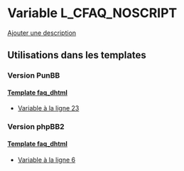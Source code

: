# Variable L_CFAQ_NOSCRIPT
[Ajouter une description](https://fa-tvars.appspot.com/var/L_CFAQ_NOSCRIPT)

## Utilisations dans les templates

### Version PunBB

#### [Template faq_dhtml](punbb/faq_dhtml.md)
* [Variable &agrave; la ligne 23](../punbb/faq_dhtml.tpl#L23)

### Version phpBB2

#### [Template faq_dhtml](subsilver/faq_dhtml.md)
* [Variable &agrave; la ligne 6](../subsilver/faq_dhtml.tpl#L6)